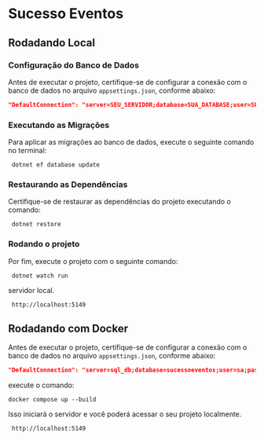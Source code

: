 # Sucesso Eventos

## Rodadando Local

### Configuração do Banco de Dados

Antes de executar o projeto, certifique-se de configurar a conexão com o banco de dados no arquivo `appsettings.json`, conforme abaixo:

```json
"DefaultConnection": "server=SEU_SERVIDOR;database=SUA_DATABASE;user=SEU_USUARIO;password=SUA_SENHA;TrustServerCertificate=True"
```

### Executando as Migrações

Para aplicar as migrações ao banco de dados, execute o seguinte comando no terminal:

```
 dotnet ef database update
```

### Restaurando as Dependências

Certifique-se de restaurar as dependências do projeto executando o comando:

```
 dotnet restore
```


### Rodando o projeto

Por fim, execute o projeto com o seguinte comando:

```
 dotnet watch run
```

servidor local.

```
 http://localhost:5149
```


## Rodadando com Docker 


Antes de executar o projeto, certifique-se de configurar a conexão com o banco de dados no arquivo `appsettings.json`, conforme abaixo:

```json
"DefaultConnection": "server=sql_db;database=sucessoeventos;user=sa;password=Root@2024;TrustServerCertificate=True"
```

execute o comando:
```
docker compose up --build
```

Isso iniciará o servidor e você poderá acessar o seu projeto localmente.

```
 http://localhost:5149
```

